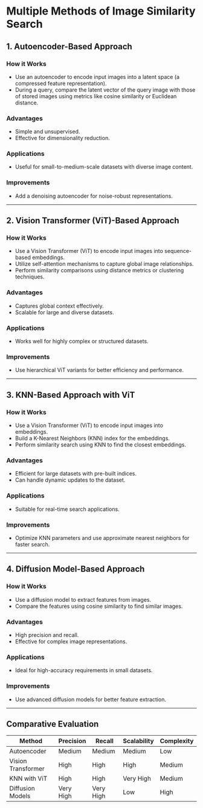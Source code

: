 # Multiple Methods of Image Similarity Search

## 1. Autoencoder-Based Approach

### How it Works

- Use an autoencoder to encode input images into a latent space (a compressed feature representation).
- During a query, compare the latent vector of the query image with those of stored images using metrics like cosine similarity or Euclidean distance.

### Advantages

- Simple and unsupervised.
- Effective for dimensionality reduction.

### Applications

- Useful for small-to-medium-scale datasets with diverse image content.

### Improvements

- Add a denoising autoencoder for noise-robust representations.

---

## 2. Vision Transformer (ViT)-Based Approach

### How it Works

- Use a Vision Transformer (ViT) to encode input images into sequence-based embeddings.
- Utilize self-attention mechanisms to capture global image relationships.
- Perform similarity comparisons using distance metrics or clustering techniques.

### Advantages

- Captures global context effectively.
- Scalable for large and diverse datasets.

### Applications

- Works well for highly complex or structured datasets.

### Improvements

- Use hierarchical ViT variants for better efficiency and performance.

---

## 3. KNN-Based Approach with ViT

### How it Works

- Use a Vision Transformer (ViT) to encode input images into embeddings.
- Build a K-Nearest Neighbors (KNN) index for the embeddings.
- Perform similarity search using KNN to find the closest embeddings.

### Advantages

- Efficient for large datasets with pre-built indices.
- Can handle dynamic updates to the dataset.

### Applications

- Suitable for real-time search applications.

### Improvements

- Optimize KNN parameters and use approximate nearest neighbors for faster search.

---

## 4. Diffusion Model-Based Approach

### How it Works

- Use a diffusion model to extract features from images.
- Compare the features using cosine similarity to find similar images.

### Advantages

- High precision and recall.
- Effective for complex image representations.

### Applications

- Ideal for high-accuracy requirements in small datasets.

### Improvements

- Use advanced diffusion models for better feature extraction.

---

## Comparative Evaluation

| Method             | Precision | Recall    | Scalability | Complexity |
| ------------------ | --------- | --------- | ----------- | ---------- |
| Autoencoder        | Medium    | Medium    | Medium      | Low        |
| Vision Transformer | High      | High      | High        | Medium     |
| KNN with ViT       | High      | High      | Very High   | Medium     |
| Diffusion Models   | Very High | Very High | Low         | High       |

```

```

